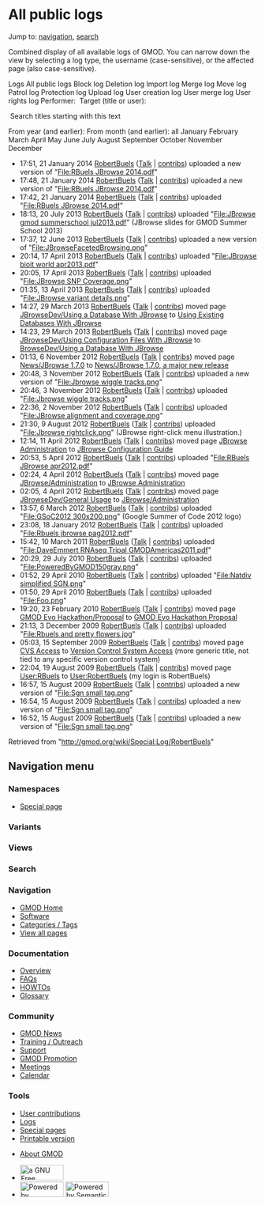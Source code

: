 <div id="mw-page-base" class="noprint">

</div>

<div id="mw-head-base" class="noprint">

</div>

<div id="content" class="mw-body" role="main">

<span id="top"></span>

<div id="mw-js-message" style="display:none;">

</div>



# <span dir="auto">All public logs</span>

<div id="bodyContent">

<div id="contentSub">

</div>

<div id="jump-to-nav" class="mw-jump">

Jump to: [navigation](#mw-navigation), [search](#p-search)

</div>

<div id="mw-content-text">

Combined display of all available logs of GMOD. You can narrow down the
view by selecting a log type, the username (case-sensitive), or the
affected page (also case-sensitive).

Logs All public logs Block log Deletion log Import log Merge log Move
log Patrol log Protection log Upload log User creation log User merge
log User rights log <span style="white-space: nowrap">Performer: </span>
<span style="white-space: nowrap">Target (title or user): </span>

 Search titles starting with this text

From year (and earlier): From month (and earlier): all January February
March April May June July August September October November December

- 17:51, 21 January 2014
  <a href="/wiki/User:RobertBuels" class="mw-userlink"
  title="User:RobertBuels">RobertBuels</a>
  <span class="mw-usertoollinks">([Talk](/wiki/User_talk:RobertBuels "User talk:RobertBuels")
  \|
  [contribs](/wiki/Special:Contributions/RobertBuels "Special:Contributions/RobertBuels"))</span>
  uploaded a new version of "[File:RBuels JBrowse
  2014.pdf](/wiki/File:RBuels_JBrowse_2014.pdf "File:RBuels JBrowse 2014.pdf")"
- 17:48, 21 January 2014
  <a href="/wiki/User:RobertBuels" class="mw-userlink"
  title="User:RobertBuels">RobertBuels</a>
  <span class="mw-usertoollinks">([Talk](/wiki/User_talk:RobertBuels "User talk:RobertBuels")
  \|
  [contribs](/wiki/Special:Contributions/RobertBuels "Special:Contributions/RobertBuels"))</span>
  uploaded a new version of "[File:RBuels JBrowse
  2014.pdf](/wiki/File:RBuels_JBrowse_2014.pdf "File:RBuels JBrowse 2014.pdf")"
- 17:42, 21 January 2014
  <a href="/wiki/User:RobertBuels" class="mw-userlink"
  title="User:RobertBuels">RobertBuels</a>
  <span class="mw-usertoollinks">([Talk](/wiki/User_talk:RobertBuels "User talk:RobertBuels")
  \|
  [contribs](/wiki/Special:Contributions/RobertBuels "Special:Contributions/RobertBuels"))</span>
  uploaded "[File:RBuels JBrowse
  2014.pdf](/wiki/File:RBuels_JBrowse_2014.pdf "File:RBuels JBrowse 2014.pdf")"
- 18:13, 20 July 2013
  <a href="/wiki/User:RobertBuels" class="mw-userlink"
  title="User:RobertBuels">RobertBuels</a>
  <span class="mw-usertoollinks">([Talk](/wiki/User_talk:RobertBuels "User talk:RobertBuels")
  \|
  [contribs](/wiki/Special:Contributions/RobertBuels "Special:Contributions/RobertBuels"))</span>
  uploaded "[File:JBrowse gmod summerschool
  jul2013.pdf](/wiki/File:JBrowse_gmod_summerschool_jul2013.pdf "File:JBrowse gmod summerschool jul2013.pdf")"
  <span class="comment">(JBrowse slides for GMOD Summer School
  2013)</span>
- 17:37, 12 June 2013
  <a href="/wiki/User:RobertBuels" class="mw-userlink"
  title="User:RobertBuels">RobertBuels</a>
  <span class="mw-usertoollinks">([Talk](/wiki/User_talk:RobertBuels "User talk:RobertBuels")
  \|
  [contribs](/wiki/Special:Contributions/RobertBuels "Special:Contributions/RobertBuels"))</span>
  uploaded a new version of
  "[File:JBrowseFacetedBrowsing.png](/wiki/File:JBrowseFacetedBrowsing.png "File:JBrowseFacetedBrowsing.png")"
- 20:14, 17 April 2013
  <a href="/wiki/User:RobertBuels" class="mw-userlink"
  title="User:RobertBuels">RobertBuels</a>
  <span class="mw-usertoollinks">([Talk](/wiki/User_talk:RobertBuels "User talk:RobertBuels")
  \|
  [contribs](/wiki/Special:Contributions/RobertBuels "Special:Contributions/RobertBuels"))</span>
  uploaded "[File:JBrowse bioit world
  apr2013.pdf](/wiki/File:JBrowse_bioit_world_apr2013.pdf "File:JBrowse bioit world apr2013.pdf")"
- 20:05, 17 April 2013
  <a href="/wiki/User:RobertBuels" class="mw-userlink"
  title="User:RobertBuels">RobertBuels</a>
  <span class="mw-usertoollinks">([Talk](/wiki/User_talk:RobertBuels "User talk:RobertBuels")
  \|
  [contribs](/wiki/Special:Contributions/RobertBuels "Special:Contributions/RobertBuels"))</span>
  uploaded "[File:JBrowse SNP
  Coverage.png](/wiki/File:JBrowse_SNP_Coverage.png "File:JBrowse SNP Coverage.png")"
- 01:35, 13 April 2013
  <a href="/wiki/User:RobertBuels" class="mw-userlink"
  title="User:RobertBuels">RobertBuels</a>
  <span class="mw-usertoollinks">([Talk](/wiki/User_talk:RobertBuels "User talk:RobertBuels")
  \|
  [contribs](/wiki/Special:Contributions/RobertBuels "Special:Contributions/RobertBuels"))</span>
  uploaded "[File:JBrowse variant
  details.png](/wiki/File:JBrowse_variant_details.png "File:JBrowse variant details.png")"
- 14:27, 29 March 2013
  <a href="/wiki/User:RobertBuels" class="mw-userlink"
  title="User:RobertBuels">RobertBuels</a>
  <span class="mw-usertoollinks">([Talk](/wiki/User_talk:RobertBuels "User talk:RobertBuels")
  \|
  [contribs](/wiki/Special:Contributions/RobertBuels "Special:Contributions/RobertBuels"))</span>
  moved page <a
  href="/mediawiki/index.php?title=JBrowseDev/Using_a_Database_With_JBrowse&amp;redirect=no"
  class="mw-redirect"
  title="JBrowseDev/Using a Database With JBrowse">JBrowseDev/Using a
  Database With JBrowse</a> to
  <a href="/wiki/Using_Existing_Databases_With_JBrowse"
  class="mw-redirect" title="Using Existing Databases With JBrowse">Using
  Existing Databases With JBrowse</a>
- 14:23, 29 March 2013
  <a href="/wiki/User:RobertBuels" class="mw-userlink"
  title="User:RobertBuels">RobertBuels</a>
  <span class="mw-usertoollinks">([Talk](/wiki/User_talk:RobertBuels "User talk:RobertBuels")
  \|
  [contribs](/wiki/Special:Contributions/RobertBuels "Special:Contributions/RobertBuels"))</span>
  moved page <a
  href="/mediawiki/index.php?title=JBrowseDev/Using_Configuration_Files_With_JBrowse&amp;redirect=no"
  class="mw-redirect"
  title="JBrowseDev/Using Configuration Files With JBrowse">JBrowseDev/Using
  Configuration Files With JBrowse</a> to
  <a href="/wiki/BrowseDev/Using_a_Database_With_JBrowse"
  class="mw-redirect"
  title="BrowseDev/Using a Database With JBrowse">BrowseDev/Using a
  Database With JBrowse</a>
- 01:13, 6 November 2012
  <a href="/wiki/User:RobertBuels" class="mw-userlink"
  title="User:RobertBuels">RobertBuels</a>
  <span class="mw-usertoollinks">([Talk](/wiki/User_talk:RobertBuels "User talk:RobertBuels")
  \|
  [contribs](/wiki/Special:Contributions/RobertBuels "Special:Contributions/RobertBuels"))</span>
  moved page
  <a href="/mediawiki/index.php?title=News/JBrowse_1.7.0&amp;redirect=no"
  class="mw-redirect" title="News/JBrowse 1.7.0">News/JBrowse 1.7.0</a>
  to [News/JBrowse 1.7.0, a major new
  release](/wiki/News/JBrowse_1.7.0,_a_major_new_release "News/JBrowse 1.7.0, a major new release")
- 20:48, 3 November 2012
  <a href="/wiki/User:RobertBuels" class="mw-userlink"
  title="User:RobertBuels">RobertBuels</a>
  <span class="mw-usertoollinks">([Talk](/wiki/User_talk:RobertBuels "User talk:RobertBuels")
  \|
  [contribs](/wiki/Special:Contributions/RobertBuels "Special:Contributions/RobertBuels"))</span>
  uploaded a new version of "[File:Jbrowse wiggle
  tracks.png](/wiki/File:Jbrowse_wiggle_tracks.png "File:Jbrowse wiggle tracks.png")"
- 20:46, 3 November 2012
  <a href="/wiki/User:RobertBuels" class="mw-userlink"
  title="User:RobertBuels">RobertBuels</a>
  <span class="mw-usertoollinks">([Talk](/wiki/User_talk:RobertBuels "User talk:RobertBuels")
  \|
  [contribs](/wiki/Special:Contributions/RobertBuels "Special:Contributions/RobertBuels"))</span>
  uploaded "[File:Jbrowse wiggle
  tracks.png](/wiki/File:Jbrowse_wiggle_tracks.png "File:Jbrowse wiggle tracks.png")"
- 22:36, 2 November 2012
  <a href="/wiki/User:RobertBuels" class="mw-userlink"
  title="User:RobertBuels">RobertBuels</a>
  <span class="mw-usertoollinks">([Talk](/wiki/User_talk:RobertBuels "User talk:RobertBuels")
  \|
  [contribs](/wiki/Special:Contributions/RobertBuels "Special:Contributions/RobertBuels"))</span>
  uploaded "[File:JBrowse alignment and
  coverage.png](/wiki/File:JBrowse_alignment_and_coverage.png "File:JBrowse alignment and coverage.png")"
- 21:30, 9 August 2012
  <a href="/wiki/User:RobertBuels" class="mw-userlink"
  title="User:RobertBuels">RobertBuels</a>
  <span class="mw-usertoollinks">([Talk](/wiki/User_talk:RobertBuels "User talk:RobertBuels")
  \|
  [contribs](/wiki/Special:Contributions/RobertBuels "Special:Contributions/RobertBuels"))</span>
  uploaded "[File:Jbrowse
  rightclick.png](/wiki/File:Jbrowse_rightclick.png "File:Jbrowse rightclick.png")"
  <span class="comment">(JBrowse right-click menu illustration.)</span>
- 12:14, 11 April 2012
  <a href="/wiki/User:RobertBuels" class="mw-userlink"
  title="User:RobertBuels">RobertBuels</a>
  <span class="mw-usertoollinks">([Talk](/wiki/User_talk:RobertBuels "User talk:RobertBuels")
  \|
  [contribs](/wiki/Special:Contributions/RobertBuels "Special:Contributions/RobertBuels"))</span>
  moved page <a
  href="/mediawiki/index.php?title=JBrowse_Administration&amp;redirect=no"
  class="mw-redirect" title="JBrowse Administration">JBrowse
  Administration</a> to [JBrowse Configuration
  Guide](/wiki/JBrowse_Configuration_Guide "JBrowse Configuration Guide")
- 20:53, 5 April 2012
  <a href="/wiki/User:RobertBuels" class="mw-userlink"
  title="User:RobertBuels">RobertBuels</a>
  <span class="mw-usertoollinks">([Talk](/wiki/User_talk:RobertBuels "User talk:RobertBuels")
  \|
  [contribs](/wiki/Special:Contributions/RobertBuels "Special:Contributions/RobertBuels"))</span>
  uploaded "[File:RBuels JBrowse
  apr2012.pdf](/wiki/File:RBuels_JBrowse_apr2012.pdf "File:RBuels JBrowse apr2012.pdf")"
- 02:24, 4 April 2012
  <a href="/wiki/User:RobertBuels" class="mw-userlink"
  title="User:RobertBuels">RobertBuels</a>
  <span class="mw-usertoollinks">([Talk](/wiki/User_talk:RobertBuels "User talk:RobertBuels")
  \|
  [contribs](/wiki/Special:Contributions/RobertBuels "Special:Contributions/RobertBuels"))</span>
  moved page <a
  href="/mediawiki/index.php?title=JBrowse/Administration&amp;redirect=no"
  class="mw-redirect"
  title="JBrowse/Administration">JBrowse/Administration</a> to
  <a href="/wiki/JBrowse_Administration" class="mw-redirect"
  title="JBrowse Administration">JBrowse Administration</a>
- 02:05, 4 April 2012
  <a href="/wiki/User:RobertBuels" class="mw-userlink"
  title="User:RobertBuels">RobertBuels</a>
  <span class="mw-usertoollinks">([Talk](/wiki/User_talk:RobertBuels "User talk:RobertBuels")
  \|
  [contribs](/wiki/Special:Contributions/RobertBuels "Special:Contributions/RobertBuels"))</span>
  moved page <a
  href="/mediawiki/index.php?title=JBrowseDev/General_Usage&amp;redirect=no"
  class="mw-redirect" title="JBrowseDev/General Usage">JBrowseDev/General
  Usage</a> to
  <a href="/wiki/JBrowse/Administration" class="mw-redirect"
  title="JBrowse/Administration">JBrowse/Administration</a>
- 13:57, 6 March 2012
  <a href="/wiki/User:RobertBuels" class="mw-userlink"
  title="User:RobertBuels">RobertBuels</a>
  <span class="mw-usertoollinks">([Talk](/wiki/User_talk:RobertBuels "User talk:RobertBuels")
  \|
  [contribs](/wiki/Special:Contributions/RobertBuels "Special:Contributions/RobertBuels"))</span>
  uploaded "[File:GSoC2012
  300x200.png](/wiki/File:GSoC2012_300x200.png "File:GSoC2012 300x200.png")"
  <span class="comment">(Google Summer of Code 2012 logo)</span>
- 23:08, 18 January 2012
  <a href="/wiki/User:RobertBuels" class="mw-userlink"
  title="User:RobertBuels">RobertBuels</a>
  <span class="mw-usertoollinks">([Talk](/wiki/User_talk:RobertBuels "User talk:RobertBuels")
  \|
  [contribs](/wiki/Special:Contributions/RobertBuels "Special:Contributions/RobertBuels"))</span>
  uploaded "[File:Rbuels jbrowse
  pag2012.pdf](/wiki/File:Rbuels_jbrowse_pag2012.pdf "File:Rbuels jbrowse pag2012.pdf")"
- 15:42, 10 March 2011
  <a href="/wiki/User:RobertBuels" class="mw-userlink"
  title="User:RobertBuels">RobertBuels</a>
  <span class="mw-usertoollinks">([Talk](/wiki/User_talk:RobertBuels "User talk:RobertBuels")
  \|
  [contribs](/wiki/Special:Contributions/RobertBuels "Special:Contributions/RobertBuels"))</span>
  uploaded "[File:DaveEmmert RNAseq Tripal
  GMODAmericas2011.pdf](/wiki/File:DaveEmmert_RNAseq_Tripal_GMODAmericas2011.pdf "File:DaveEmmert RNAseq Tripal GMODAmericas2011.pdf")"
- 20:29, 29 July 2010
  <a href="/wiki/User:RobertBuels" class="mw-userlink"
  title="User:RobertBuels">RobertBuels</a>
  <span class="mw-usertoollinks">([Talk](/wiki/User_talk:RobertBuels "User talk:RobertBuels")
  \|
  [contribs](/wiki/Special:Contributions/RobertBuels "Special:Contributions/RobertBuels"))</span>
  uploaded
  "[File:PoweredByGMOD150gray.png](/wiki/File:PoweredByGMOD150gray.png "File:PoweredByGMOD150gray.png")"
- 01:52, 29 April 2010
  <a href="/wiki/User:RobertBuels" class="mw-userlink"
  title="User:RobertBuels">RobertBuels</a>
  <span class="mw-usertoollinks">([Talk](/wiki/User_talk:RobertBuels "User talk:RobertBuels")
  \|
  [contribs](/wiki/Special:Contributions/RobertBuels "Special:Contributions/RobertBuels"))</span>
  uploaded "[File:Natdiv simplified
  SGN.png](/wiki/File:Natdiv_simplified_SGN.png "File:Natdiv simplified SGN.png")"
- 01:50, 29 April 2010
  <a href="/wiki/User:RobertBuels" class="mw-userlink"
  title="User:RobertBuels">RobertBuels</a>
  <span class="mw-usertoollinks">([Talk](/wiki/User_talk:RobertBuels "User talk:RobertBuels")
  \|
  [contribs](/wiki/Special:Contributions/RobertBuels "Special:Contributions/RobertBuels"))</span>
  uploaded "[File:Foo.png](/wiki/File:Foo.png "File:Foo.png")"
- 19:20, 23 February 2010
  <a href="/wiki/User:RobertBuels" class="mw-userlink"
  title="User:RobertBuels">RobertBuels</a>
  <span class="mw-usertoollinks">([Talk](/wiki/User_talk:RobertBuels "User talk:RobertBuels")
  \|
  [contribs](/wiki/Special:Contributions/RobertBuels "Special:Contributions/RobertBuels"))</span>
  moved page <a
  href="/mediawiki/index.php?title=GMOD_Evo_Hackathon/Proposal&amp;redirect=no&amp;action=edit&amp;redlink=1"
  class="new"
  title="GMOD Evo Hackathon/Proposal (page does not exist)">GMOD Evo
  Hackathon/Proposal</a> to [GMOD Evo Hackathon
  Proposal](/wiki/GMOD_Evo_Hackathon_Proposal "GMOD Evo Hackathon Proposal")
- 21:13, 3 December 2009
  <a href="/wiki/User:RobertBuels" class="mw-userlink"
  title="User:RobertBuels">RobertBuels</a>
  <span class="mw-usertoollinks">([Talk](/wiki/User_talk:RobertBuels "User talk:RobertBuels")
  \|
  [contribs](/wiki/Special:Contributions/RobertBuels "Special:Contributions/RobertBuels"))</span>
  uploaded "[File:Rbuels and pretty
  flowers.jpg](/wiki/File:Rbuels_and_pretty_flowers.jpg "File:Rbuels and pretty flowers.jpg")"
- 05:03, 15 September 2009
  <a href="/wiki/User:RobertBuels" class="mw-userlink"
  title="User:RobertBuels">RobertBuels</a>
  <span class="mw-usertoollinks">([Talk](/wiki/User_talk:RobertBuels "User talk:RobertBuels")
  \|
  [contribs](/wiki/Special:Contributions/RobertBuels "Special:Contributions/RobertBuels"))</span>
  moved page
  <a href="/mediawiki/index.php?title=CVS_Access&amp;redirect=no"
  class="mw-redirect" title="CVS Access">CVS Access</a> to [Version
  Control System
  Access](/wiki/Version_Control_System_Access "Version Control System Access")
  <span class="comment">(more generic title, not tied to any specific
  version control system)</span>
- 22:04, 19 August 2009
  <a href="/wiki/User:RobertBuels" class="mw-userlink"
  title="User:RobertBuels">RobertBuels</a>
  <span class="mw-usertoollinks">([Talk](/wiki/User_talk:RobertBuels "User talk:RobertBuels")
  \|
  [contribs](/wiki/Special:Contributions/RobertBuels "Special:Contributions/RobertBuels"))</span>
  moved page
  <a href="/mediawiki/index.php?title=User:RBuels&amp;redirect=no"
  class="mw-redirect" title="User:RBuels">User:RBuels</a> to
  [User:RobertBuels](/wiki/User:RobertBuels "User:RobertBuels")
  <span class="comment">(my login is RobertBuels)</span>
- 16:57, 15 August 2009
  <a href="/wiki/User:RobertBuels" class="mw-userlink"
  title="User:RobertBuels">RobertBuels</a>
  <span class="mw-usertoollinks">([Talk](/wiki/User_talk:RobertBuels "User talk:RobertBuels")
  \|
  [contribs](/wiki/Special:Contributions/RobertBuels "Special:Contributions/RobertBuels"))</span>
  uploaded a new version of "[File:Sgn small
  tag.png](/wiki/File:Sgn_small_tag.png "File:Sgn small tag.png")"
- 16:54, 15 August 2009
  <a href="/wiki/User:RobertBuels" class="mw-userlink"
  title="User:RobertBuels">RobertBuels</a>
  <span class="mw-usertoollinks">([Talk](/wiki/User_talk:RobertBuels "User talk:RobertBuels")
  \|
  [contribs](/wiki/Special:Contributions/RobertBuels "Special:Contributions/RobertBuels"))</span>
  uploaded a new version of "[File:Sgn small
  tag.png](/wiki/File:Sgn_small_tag.png "File:Sgn small tag.png")"
- 16:52, 15 August 2009
  <a href="/wiki/User:RobertBuels" class="mw-userlink"
  title="User:RobertBuels">RobertBuels</a>
  <span class="mw-usertoollinks">([Talk](/wiki/User_talk:RobertBuels "User talk:RobertBuels")
  \|
  [contribs](/wiki/Special:Contributions/RobertBuels "Special:Contributions/RobertBuels"))</span>
  uploaded a new version of "[File:Sgn small
  tag.png](/wiki/File:Sgn_small_tag.png "File:Sgn small tag.png")"

</div>

<div class="printfooter">

Retrieved from "<http://gmod.org/wiki/Special:Log/RobertBuels>"

</div>

<div id="catlinks" class="catlinks catlinks-allhidden">

</div>

<div class="visualClear">

</div>

</div>

</div>

<div id="mw-navigation">

## Navigation menu

<div id="mw-head">



<div id="left-navigation">

<div id="p-namespaces" class="vectorTabs" role="navigation"
aria-labelledby="p-namespaces-label">

### Namespaces

- <span id="ca-nstab-special">[Special
  page](/wiki/Special:Log/RobertBuels "This is a special page, you cannot edit the page itself")</span>

</div>

<div id="p-variants" class="vectorMenu emptyPortlet" role="navigation"
aria-labelledby="p-variants-label">

### 

### Variants[](#)

<div class="menu">

</div>

</div>

</div>

<div id="right-navigation">

<div id="p-views" class="vectorTabs emptyPortlet" role="navigation"
aria-labelledby="p-views-label">

### Views

</div>



</div>

<div id="p-search" role="search">

### Search

<div id="simpleSearch">

</div>

</div>

</div>

</div>

<div id="mw-panel">

<div id="p-logo" role="banner">

<a href="/wiki/Main_Page"
style="background-image: url(http://gmod.org/images/GMOD-cogs.png);"
title="Visit the main page"></a>

</div>

<div id="p-Navigation" class="portal" role="navigation"
aria-labelledby="p-Navigation-label">

### Navigation

<div class="body">

- <span id="n-GMOD-Home">[GMOD Home](/wiki/Main_Page)</span>
- <span id="n-Software">[Software](/wiki/GMOD_Components)</span>
- <span id="n-Categories-.2F-Tags">[Categories /
  Tags](/wiki/Categories)</span>
- <span id="n-View-all-pages">[View all
  pages](/wiki/Special:AllPages)</span>

</div>

</div>

<div id="p-Documentation" class="portal" role="navigation"
aria-labelledby="p-Documentation-label">

### Documentation

<div class="body">

- <span id="n-Overview">[Overview](/wiki/Overview)</span>
- <span id="n-FAQs">[FAQs](/wiki/Category:FAQ)</span>
- <span id="n-HOWTOs">[HOWTOs](/wiki/Category:HOWTO)</span>
- <span id="n-Glossary">[Glossary](/wiki/Glossary)</span>

</div>

</div>

<div id="p-Community" class="portal" role="navigation"
aria-labelledby="p-Community-label">

### Community

<div class="body">

- <span id="n-GMOD-News">[GMOD News](/wiki/GMOD_News)</span>
- <span id="n-Training-.2F-Outreach">[Training /
  Outreach](/wiki/Training_and_Outreach)</span>
- <span id="n-Support">[Support](/wiki/Support)</span>
- <span id="n-GMOD-Promotion">[GMOD
  Promotion](/wiki/GMOD_Promotion)</span>
- <span id="n-Meetings">[Meetings](/wiki/Meetings)</span>
- <span id="n-Calendar">[Calendar](/wiki/Calendar)</span>

</div>

</div>

<div id="p-tb" class="portal" role="navigation"
aria-labelledby="p-tb-label">

### Tools

<div class="body">

- <span id="t-contributions">[User
  contributions](/wiki/Special:Contributions/RobertBuels "A list of contributions of this user")</span>
- <span id="t-log">[Logs](/wiki/Special:Log/RobertBuels)</span>
- <span id="t-specialpages"><a href="/wiki/Special:SpecialPages" accesskey="q"
  title="A list of all special pages [q]">Special pages</a></span>
- <span id="t-print"><a
  href="/mediawiki/index.php?title=Special:Log/RobertBuels&amp;printable=yes"
  rel="alternate" accesskey="p"
  title="Printable version of this page [p]">Printable version</a></span>

</div>

</div>

</div>

</div>

<div id="footer" role="contentinfo">

- <span id="footer-places-about">[About
  GMOD](/wiki/GMOD:About "GMOD:About")</span>

<!-- -->

- <span id="footer-copyrightico">[<img src="http://www.gnu.org/graphics/gfdl-logo-small.png" width="88"
  height="31" alt="a GNU Free Documentation License" />](http://www.gnu.org/licenses/fdl-1.3.html)</span>
- <span id="footer-poweredbyico">[<img src="/mediawiki/skins/common/images/poweredby_mediawiki_88x31.png"
  width="88" height="31" alt="Powered by MediaWiki" />](//www.mediawiki.org/)
  [<img
  src="/mediawiki/extensions/SemanticMediaWiki/includes/../resources/images/smw_button.png"
  width="88" height="31" alt="Powered by Semantic MediaWiki" />](https://www.semantic-mediawiki.org/wiki/Semantic_MediaWiki)</span>

<div style="clear:both">

</div>

</div>
